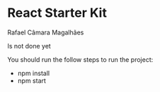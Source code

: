 # React Starter Kit
Rafael Câmara Magalhães

Is not done yet

You should run the follow steps to run the project:
* npm install
* npm start

